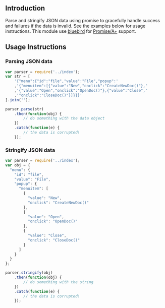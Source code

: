 ## Introduction


Parse and stringify JSON data using promise to gracefully 
handle success and failures if the data is invalid. See the
examples below for usage instructions. This module use [bluebird](https://github.com/petkaantonov/bluebird)
for [Promise/A+](http://promisesaplus.com) support.


## Usage Instructions

### Parsing JSON data
```javascript
var parser = require('../index');
var str = [
	'{"menu":{"id":"file","value":"File","popup":' 
	,'{"menuitem":[{"value":"New","onclick":"CreateNewDoc()"},' 
	,'{"value":"Open","onclick":"OpenDoc()"},{"value":"Close",' 
	,'"onclick":"CloseDoc()"}]}}}'
].join('');

parser.parse(str)
	.then(function(obj) {
		// do something with the data object
	})
	.catch(function(e) {
		// the data is corrupted!
	});
```

### Stringify JSON data
```javascript
var parser = require('../index');
var obj = {
  "menu": {
    "id": "file",
    "value": "File",
    "popup": {
      "menuitem": [
        {
          "value": "New",
          "onclick": "CreateNewDoc()"
        },
        {
          "value": "Open",
          "onclick": "OpenDoc()"
        },
        {
          "value": "Close",
          "onclick": "CloseDoc()"
        }
      ]
    }
  }
};

parser.stringify(obj)
	.then(function(obj) {
		// do something with the string
	})
	.catch(function(e) {
		// the data is corrupted!
	});
```
